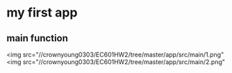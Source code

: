 # my first app
## main function

<img src="//crownyoung0303/EC601HW2/tree/master/app/src/main/1.png"
<img src="//crownyoung0303/EC601HW2/tree/master/app/src/main/2.png"


